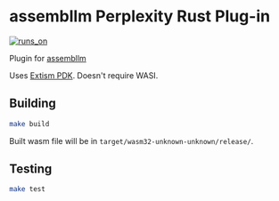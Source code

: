 # assembllm Perplexity Rust Plug-in

[![runs_on](https://img.shields.io/badge/runs_on-Extism-4c30fc.svg?subject=runs_on&status=Extism&color=4c30fc)](https://modsurfer.dylibso.com/module?hash=9c1a87483040d5033866fc5b8581cc8aa7bc18abd9a601a14a4dec998a5a75f9)

Plugin for [assembllm](https://github.com/bradyjoslin/assembllm)

Uses [Extism PDK](https://github.com/extism/rust-pdk).  Doesn't require WASI.

## Building

```bash
make build
```

Built wasm file will be in `target/wasm32-unknown-unknown/release/`.

## Testing

```bash
make test
```

